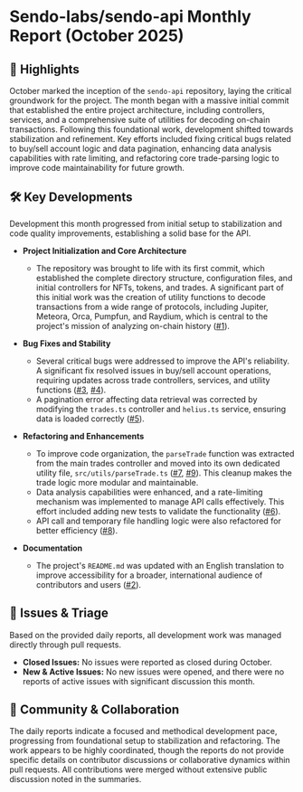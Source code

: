 # Sendo-labs/sendo-api Monthly Report (October 2025)

## 🚀 Highlights
October marked the inception of the `sendo-api` repository, laying the critical groundwork for the project. The month began with a massive initial commit that established the entire project architecture, including controllers, services, and a comprehensive suite of utilities for decoding on-chain transactions. Following this foundational work, development shifted towards stabilization and refinement. Key efforts included fixing critical bugs related to buy/sell account logic and data pagination, enhancing data analysis capabilities with rate limiting, and refactoring core trade-parsing logic to improve code maintainability for future growth.

## 🛠️ Key Developments
Development this month progressed from initial setup to stabilization and code quality improvements, establishing a solid base for the API.

*   **Project Initialization and Core Architecture**
    *   The repository was brought to life with its first commit, which established the complete directory structure, configuration files, and initial controllers for NFTs, tokens, and trades. A significant part of this initial work was the creation of utility functions to decode transactions from a wide range of protocols, including Jupiter, Meteora, Orca, Pumpfun, and Raydium, which is central to the project's mission of analyzing on-chain history ([#1](https://github.com/Sendo-labs/sendo-api/pull/1)).

*   **Bug Fixes and Stability**
    *   Several critical bugs were addressed to improve the API's reliability. A significant fix resolved issues in buy/sell account operations, requiring updates across trade controllers, services, and utility functions ([#3](https://github.com/Sendo-labs/sendo-api/pull/3), [#4](https://github.com/Sendo-labs/sendo-api/pull/4)).
    *   A pagination error affecting data retrieval was corrected by modifying the `trades.ts` controller and `helius.ts` service, ensuring data is loaded correctly ([#5](https://github.comcom/Sendo-labs/sendo-api/pull/5)).

*   **Refactoring and Enhancements**
    *   To improve code organization, the `parseTrade` function was extracted from the main trades controller and moved into its own dedicated utility file, `src/utils/parseTrade.ts` ([#7](https://github.com/Sendo-labs/sendo-api/pull/7), [#9](https://github.com/Sendo-labs/sendo-api/pull/9)). This cleanup makes the trade logic more modular and maintainable.
    *   Data analysis capabilities were enhanced, and a rate-limiting mechanism was implemented to manage API calls effectively. This effort included adding new tests to validate the functionality ([#6](https://github.com/Sendo-labs/sendo-api/pull/6)).
    *   API call and temporary file handling logic were also refactored for better efficiency ([#8](https://github.com/Sendo-labs/sendo-api/pull/8)).

*   **Documentation**
    *   The project's `README.md` was updated with an English translation to improve accessibility for a broader, international audience of contributors and users ([#2](https://github.com/Sendo-labs/sendo-api/pull/2)).

## 🐛 Issues & Triage
Based on the provided daily reports, all development work was managed directly through pull requests.

*   **Closed Issues:** No issues were reported as closed during October.
*   **New & Active Issues:** No new issues were opened, and there were no reports of active issues with significant discussion this month.

## 💬 Community & Collaboration
The daily reports indicate a focused and methodical development pace, progressing from foundational setup to stabilization and refactoring. The work appears to be highly coordinated, though the reports do not provide specific details on contributor discussions or collaborative dynamics within pull requests. All contributions were merged without extensive public discussion noted in the summaries.